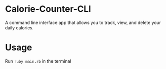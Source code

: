 # Calorie-Counter-CLI
A command line interface app that allows you to track, view, and delete your daily calories.

# Usage
Run `ruby main.rb` in the terminal
